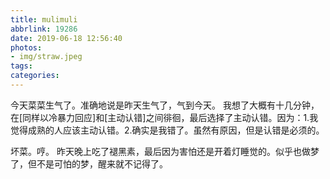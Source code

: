 ```yaml
---
title: mulimuli
abbrlink: 19286
date: 2019-06-18 12:56:40
photos:
- img/straw.jpeg
tags:
categories:
---
```


今天菜菜生气了。准确地说是昨天生气了，气到今天。
我想了大概有十几分钟，在[同样以冷暴力回应]和[主动认错]之间徘徊，最后选择了主动认错。因为：1.我觉得成熟的人应该主动认错。2.确实是我错了。虽然有原因，但是认错是必须的。

坏菜。哼。
昨天晚上吃了褪黑素，最后因为害怕还是开着灯睡觉的。似乎也做梦了，但不是可怕的梦，醒来就不记得了。

